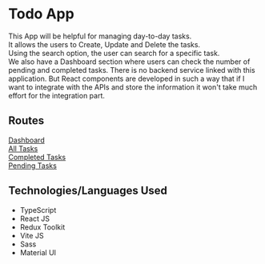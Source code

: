 # Todo App
This App will be helpful for managing day-to-day tasks.   
It allows the users to Create, Update and Delete the tasks.   
Using the search option, the user can search for a specific task.   
We also have a Dashboard section where users can check the number of pending and completed tasks.
There is no backend service linked with this application. But React components are developed in such a way that if I want to integrate with the APIs and store the information it won't take much effort for the integration part.

## Routes
[Dashboard](http://localhost:3001/dashboard)  
[All Tasks](http://localhost:3001/all)  
[Completed Tasks](http://localhost:3001/completed)  
[Pending Tasks](http://localhost:3001/pending)  


## Technologies/Languages Used
- TypeScript
- React JS
- Redux Toolkit
- Vite JS
- Sass
- Material UI
